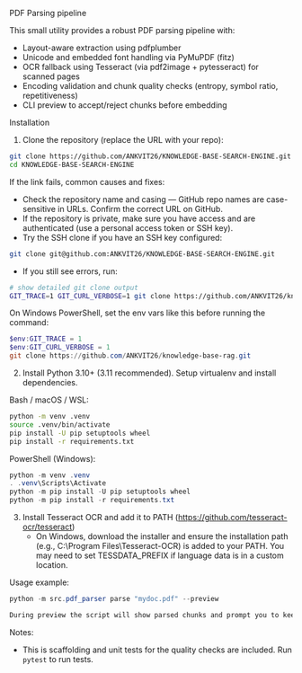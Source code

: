 PDF Parsing pipeline

This small utility provides a robust PDF parsing pipeline with:

- Layout-aware extraction using pdfplumber
- Unicode and embedded font handling via PyMuPDF (fitz)
- OCR fallback using Tesseract (via pdf2image + pytesseract) for scanned pages
- Encoding validation and chunk quality checks (entropy, symbol ratio, repetitiveness)
- CLI preview to accept/reject chunks before embedding

Installation

1. Clone the repository (replace the URL with your repo):

```bash
git clone https://github.com/ANKVIT26/KNOWLEDGE-BASE-SEARCH-ENGINE.git
cd KNOWLEDGE-BASE-SEARCH-ENGINE
```

If the link fails, common causes and fixes:

- Check the repository name and casing — GitHub repo names are case-sensitive in URLs. Confirm the correct URL on GitHub.
- If the repository is private, make sure you have access and are authenticated (use a personal access token or SSH key).
- Try the SSH clone if you have an SSH key configured:

```bash
git clone git@github.com:ANKVIT26/KNOWLEDGE-BASE-SEARCH-ENGINE.git
```

- If you still see errors, run:

```bash
# show detailed git clone output
GIT_TRACE=1 GIT_CURL_VERBOSE=1 git clone https://github.com/ANKVIT26/knowledge-base-rag.git
```

On Windows PowerShell, set the env vars like this before running the command:

```powershell
$env:GIT_TRACE = 1
$env:GIT_CURL_VERBOSE = 1
git clone https://github.com/ANKVIT26/knowledge-base-rag.git
```

2. Install Python 3.10+ (3.11 recommended). Setup virtualenv and install dependencies.

Bash / macOS / WSL:

```bash
python -m venv .venv
source .venv/bin/activate
pip install -U pip setuptools wheel
pip install -r requirements.txt
```

PowerShell (Windows):

```powershell
python -m venv .venv
. .venv\Scripts\Activate
python -m pip install -U pip setuptools wheel
python -m pip install -r requirements.txt
```

3. Install Tesseract OCR and add it to PATH (https://github.com/tesseract-ocr/tesseract)
   - On Windows, download the installer and ensure the installation path (e.g., C:\Program Files\Tesseract-OCR) is added to your PATH. You may need to set TESSDATA_PREFIX if language data is in a custom location.

Usage example:

```powershell
python -m src.pdf_parser parse "mydoc.pdf" --preview

During preview the script will show parsed chunks and prompt you to keep or discard each chunk. Kept chunks are marked with a `keep` flag in the JSON output.
```

Notes:
- This is scaffolding and unit tests for the quality checks are included. Run `pytest` to run tests.
